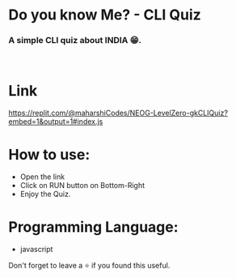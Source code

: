 # Do you know Me? - CLI Quiz
### A simple CLI quiz about INDIA 😁.
<br/>

# Link
https://replit.com/@maharshiCodes/NEOG-LevelZero-gkCLIQuiz?embed=1&output=1#index.js


# How to use:
 - Open the link
 - Click on RUN button on Bottom-Right
 - Enjoy the Quiz.

# Programming Language:
 - javascript 

Don't forget to leave a ⭐ if you found this useful.
